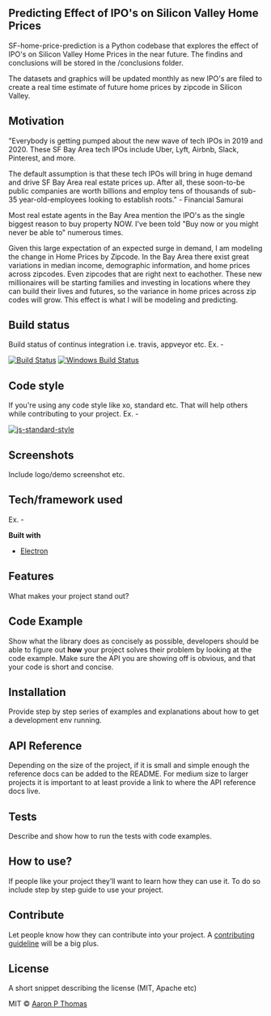 ## Predicting Effect of IPO's on Silicon Valley Home Prices 
SF-home-price-prediction is a Python codebase that explores the effect of IPO's on Silicon Valley Home Prices in the near future. The findins and conclusions will be stored in the /conclusions folder. 

The datasets and graphics will be updated monthly as new IPO's are filed to create a real time estimate of future home prices by zipcode in Silicon Valley.

## Motivation
"Everybody is getting pumped about the new wave of tech IPOs in 2019 and 2020. These SF Bay Area tech IPOs include Uber, Lyft,
Airbnb, Slack, Pinterest, and more.

The default assumption is that these tech IPOs will bring in huge demand and drive SF Bay Area real estate prices up. After all, these soon-to-be public companies are worth billions and employ tens of thousands of sub-35 year-old-employees looking to establish roots."  - Financial Samurai

Most real estate agents in the Bay Area mention the IPO's as the single biggest reason to buy property NOW. I've been told "Buy now or you might never be able to" numerous times. 

Given this large expectation of an expected surge in demand, I am modeling the change in Home Prices by Zipcode. In the Bay Area there exist great variations in median income, demographic information, and home prices across zipcodes. Even zipcodes that are right next to eachother. These new millionaires will be starting families and investing in locations where they can build their lives and futures, so the variance in home prices across zip codes will grow. This effect is what I will be modeling and predicting.

## Build status
Build status of continus integration i.e. travis, appveyor etc. Ex. - 

[![Build Status](https://travis-ci.org/akashnimare/foco.svg?branch=master)](https://travis-ci.org/akashnimare/foco)
[![Windows Build Status](https://ci.appveyor.com/api/projects/status/github/akashnimare/foco?branch=master&svg=true)](https://ci.appveyor.com/project/akashnimare/foco/branch/master)

## Code style
If you're using any code style like xo, standard etc. That will help others while contributing to your project. Ex. -

[![js-standard-style](https://img.shields.io/badge/code%20style-standard-brightgreen.svg?style=flat)](https://github.com/feross/standard)
 
## Screenshots
Include logo/demo screenshot etc.

## Tech/framework used
Ex. -

<b>Built with</b>
- [Electron](https://electron.atom.io)

## Features
What makes your project stand out?

## Code Example
Show what the library does as concisely as possible, developers should be able to figure out **how** your project solves their problem by looking at the code example. Make sure the API you are showing off is obvious, and that your code is short and concise.

## Installation
Provide step by step series of examples and explanations about how to get a development env running.

## API Reference

Depending on the size of the project, if it is small and simple enough the reference docs can be added to the README. For medium size to larger projects it is important to at least provide a link to where the API reference docs live.

## Tests
Describe and show how to run the tests with code examples.

## How to use?
If people like your project they’ll want to learn how they can use it. To do so include step by step guide to use your project.

## Contribute

Let people know how they can contribute into your project. A [contributing guideline](https://github.com/zulip/zulip-electron/blob/master/CONTRIBUTING.md) will be a big plus.

## License
A short snippet describing the license (MIT, Apache etc)

MIT © [Aaron P Thomas]()
